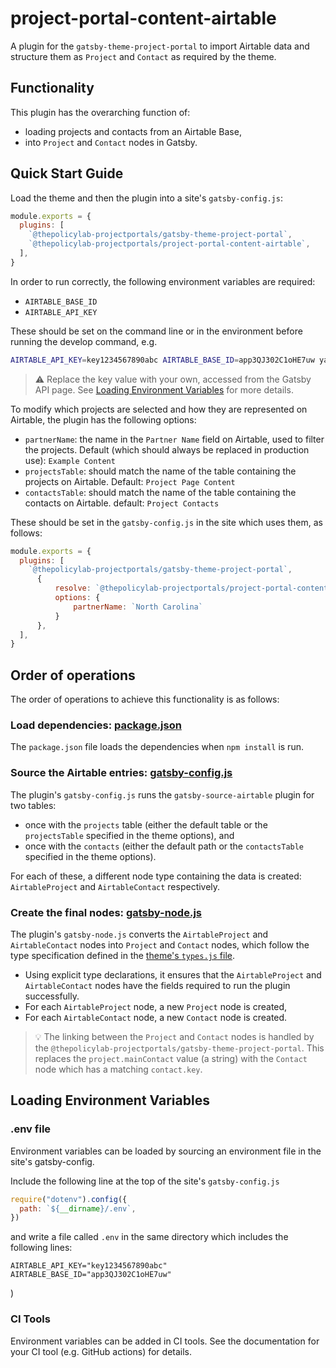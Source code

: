 # project-portal-content-airtable

A plugin for the `gatsby-theme-project-portal` to import Airtable data and structure them as `Project` and `Contact` as required by the theme.

## Functionality

This plugin has the overarching function of:
- loading projects and contacts from an Airtable Base,
- into `Project` and `Contact` nodes in Gatsby.

## Quick Start Guide

Load the theme and then the plugin into a site's `gatsby-config.js`:
```js
module.exports = {
  plugins: [
    `@thepolicylab-projectportals/gatsby-theme-project-portal`,
    `@thepolicylab-projectportals/project-portal-content-airtable`,
  ],
}
```

In order to run correctly, the following environment variables are required:
- `AIRTABLE_BASE_ID`
- `AIRTABLE_API_KEY`

These should be set on the command line or in the environment before running the develop command, e.g.
```zsh
AIRTABLE_API_KEY=key1234567890abc AIRTABLE_BASE_ID=app3QJ302C1oHE7uw yarn workspace example-content-airtable develop
```

> ⚠️ Replace the key value with your own, accessed from the Gatsby API page. See [Loading Environment Variables](#loading-environment-variables) for more details.


To modify which projects are selected and how they are represented on Airtable, the plugin has the following options:
- `partnerName`: the name in the `Partner Name` field on Airtable, used to filter the projects. Default (which should always be replaced in production use): `Example Content`
- `projectsTable`: should match the name of the table containing the projects on Airtable. Default: `Project Page Content`
- `contactsTable`: should match the name of the table containing the contacts on Airtable. default: `Project Contacts`

These should be set in the `gatsby-config.js` in the site which uses them, as follows:
```js
module.exports = {
  plugins: [
    `@thepolicylab-projectportals/gatsby-theme-project-portal`,
      { 
          resolve: `@thepolicylab-projectportals/project-portal-content-airtable`,
          options: { 
              partnerName: `North Carolina`
          }
      },
  ],
}
```

## Order of operations

The order of operations to achieve this functionality is as follows:

### Load dependencies: [package.json](./package.json)

The `package.json` file loads the dependencies when `npm install` is run.

### Source the Airtable entries: [gatsby-config.js](./gatsby-config.js)

The plugin's `gatsby-config.js` runs the `gatsby-source-airtable` plugin for two tables:
- once with the `projects` table (either the default table or the `projectsTable` specified in the theme options), and
- once with the `contacts` (either the default path or the `contactsTable` specified in the theme options).

For each of these, a different node type containing the data is created: `AirtableProject` and `AirtableContact` respectively.

### Create the final nodes: [gatsby-node.js](./gatsby-node.js)

The plugin's `gatsby-node.js` converts the `AirtableProject` and `AirtableContact` nodes into `Project` and `Contact` nodes, which follow the type specification defined in the [theme's `types.js` file](../gatsby-theme-project-portal/utils/types.js).

- Using explicit type declarations, it ensures that the `AirtableProject` and `AirtableContact` nodes have the fields required to run the plugin successfully.
- For each `AirtableProject` node, a new `Project` node is created,
- For each `AirtableContact` node, a new `Contact` node is created.

> 💡 The linking between the `Project` and `Contact` nodes is handled by the `@thepolicylab-projectportals/gatsby-theme-project-portal`. This replaces the `project.mainContact` value (a string) with the `Contact` node which has a matching `contact.key`.

## Loading Environment Variables

### .env file
Environment variables can be loaded by sourcing an environment file in the site's gatsby-config.

Include the following line at the top of the site's `gatsby-config.js`
```js
require("dotenv").config({
  path: `${__dirname}/.env`,
})
```
and write a file called `.env` in the same directory which includes the following lines:
```
AIRTABLE_API_KEY="key1234567890abc"
AIRTABLE_BASE_ID="app3QJ302C1oHE7uw"
```
)

### CI Tools

Environment variables can be added in CI tools. See the documentation for your CI tool (e.g. GitHub actions) for details.
